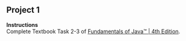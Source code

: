 ## Project 1
**Instructions**<br>
Complete Textbook Task 2-3 of [Fundamentals of Java™ | 4th Edition](https://www.cengage.com/c/fundamentals-of-java-ap-computer-science-essentials-4e-lambert/9780538744928PF/).